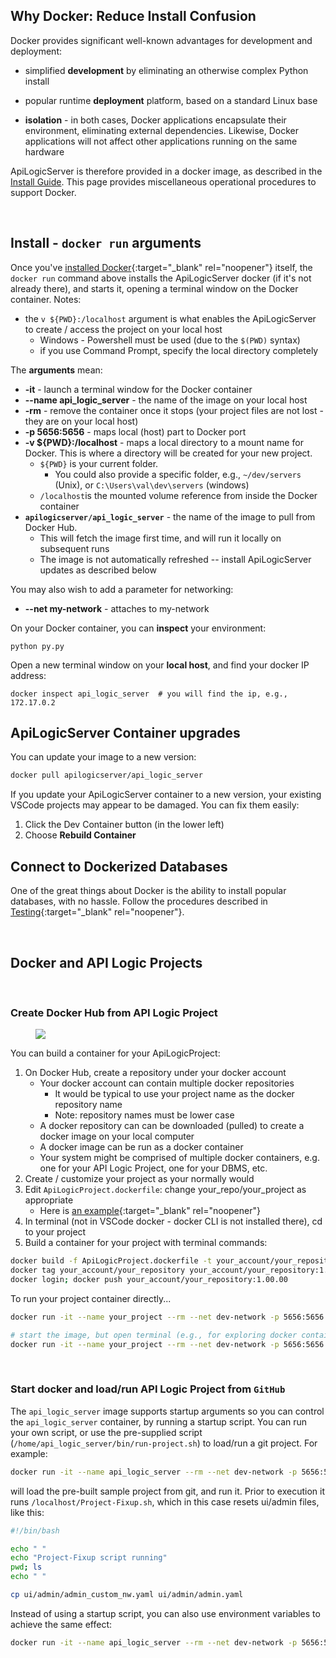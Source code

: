 ## Why Docker: Reduce Install Confusion

Docker provides significant well-known advantages for development and deployment:</summary>

* simplified __development__ by eliminating an otherwise complex Python install

* popular runtime __deployment__ platform, based on a standard Linux base

* __isolation__ - in both cases, Docker applications encapsulate their environment, eliminating external dependencies.  Likewise, Docker applications will not affect other applications running on the same hardware

ApiLogicServer is therefore provided in a docker image, as described in the [Install Guide](../Install).  This page provides miscellaneous operational procedures to support Docker.

&nbsp;

## Install - `docker run` arguments
Once you've [installed Docker](../Tech-Docker){:target="_blank" rel="noopener"} itself, the `docker run` command above installs the ApiLogicServer docker (if it's not already there), and starts it, opening a terminal window on the Docker container.  Notes:

* the `v ${PWD}:/localhost` argument is what enables the ApiLogicServer to create / access the project on your local host
   * Windows - Powershell must be used (due to the `$(PWD)` syntax)
   * if you use Command Prompt, specify the local directory completely 
   
The **arguments** mean:

* **-it** - launch a terminal window for the Docker container
* **--name api_logic_server** - the name of the image on your local host
* **-rm** - remove the container once it stops (your project files are not lost - they are on your local host)
* **-p 5656:5656** - maps local (host) part to Docker port 
* **-v ${PWD}:/localhost** - maps a local directory to a mount name for Docker.  This is where a directory will be created for your new project.  
   * `${PWD}` is your current folder.  
      * You could also provide a specific folder, e.g., `~/dev/servers` (Unix), or `C:\Users\val\dev\servers` (windows)
   * `/localhost`is the mounted volume reference from inside the Docker container
* **`apilogicserver/api_logic_server`** - the name of the image to pull from Docker Hub.  
   * This will fetch the image first time, and will run it locally on subsequent runs
   * The image is not automatically refreshed -- install ApiLogicServer updates as described below

You may also wish to add a parameter for networking:

* **--net my-network** - attaches to my-network


On your Docker container, you can **inspect** your environment:
```
python py.py
```

Open a new terminal window on your **local host**, and find your docker IP address:

```
docker inspect api_logic_server  # you will find the ip, e.g., 172.17.0.2
```

</details>


## ApiLogicServer Container upgrades

You can update your image to a new version:

```bash
docker pull apilogicserver/api_logic_server
```

If you update your ApiLogicServer container to a new version, your existing VSCode projects may appear to be damaged.  You can fix them easily:

1. Click the Dev Container button (in the lower left)
1. Choose **Rebuild Container**

## Connect to Dockerized Databases

One of the great things about Docker is the ability to install popular databases, with no hassle.  Follow the procedures described in [Testing](../Testing){:target="_blank" rel="noopener"}.

&nbsp;

## Docker and API Logic Projects

&nbsp;

### Create Docker Hub from API Logic Project

<figure><img src="https://github.com/valhuber/apilogicserver/wiki/images/docker/docker-repos.png?raw=true"></figure>

You can build a container for your ApiLogicProject:

1. On Docker Hub, create a repository under your docker account
    * Your docker account can contain multiple docker repositories
       * It would be typical to use your project name as the docker repository name
       * Note: repository names must be lower case
    * A docker repository can can be downloaded (pulled) to create a docker image on your local computer
    * A docker image can be run as a docker container
    * Your system might be comprised of multiple docker containers, e.g. one for your API Logic Project, one for your DBMS, etc.
2. Create / customize your project as your normally would
3. Edit `ApiLogicProject.dockerfile`: change your_repo/your_project as appropriate
    * Here is [an example](https://github.com/valhuber/docker_api_logic_project/blob/main/ApiLogicProject.dockerfile){:target="_blank" rel="noopener"}
4. In terminal (not in VSCode docker - docker CLI is not installed there), cd to your project
5. Build a container for your project with terminal commands:

```bash
docker build -f ApiLogicProject.dockerfile -t your_account/your_repository --rm .
docker tag your_account/your_repository your_account/your_repository:1.00.00
docker login; docker push your_account/your_repository:1.00.00
```

To run your project container directly...

```bash
docker run -it --name your_project --rm --net dev-network -p 5656:5656 -p 5002:5002 -v ${PWD}:/localhost your_account/your_repository

# start the image, but open terminal (e.g., for exploring docker container)
docker run -it --name your_project --rm --net dev-network -p 5656:5656 -p 5002:5002 -v ${PWD}:/localhost your_account/your_repository bash
```

&nbsp;

### Start docker and load/run API Logic Project from `GitHub`

The `api_logic_server` image supports startup arguments so you can control the `api_logic_server` container, by running a startup script.  You can run your own script, or use the pre-supplied script (`/home/api_logic_server/bin/run-project.sh`) to load/run a git project.  For example:

```bash
docker run -it --name api_logic_server --rm --net dev-network -p 5656:5656 -p 5002:5002 -v ${PWD}:/localhost apilogicserver/api_logic_server sh /home/api_logic_server/bin/run-project.sh https://github.com/valhuber/Tutorial-ApiLogicProject.git /localhost/Project-Fixup.sh
```

will load the pre-built sample project from git, and run it.  Prior to execution it runs `/localhost/Project-Fixup.sh`, which in this case resets ui/admin files, like this:

```bash
#!/bin/bash

echo " "
echo "Project-Fixup script running"
pwd; ls
echo " "

cp ui/admin/admin_custom_nw.yaml ui/admin/admin.yaml
```

Instead of using a startup script, you can also use environment variables to achieve the same effect:

```bash
docker run -it --name api_logic_server --rm --net dev-network -p 5656:5656 -p 5002:5002 -v ${PWD}:/localhost   -e APILOGICSERVER_GIT='https://github.com/valhuber/Tutorial-ApiLogicProject.git' -e APILOGICSERVER_FIXUP='/localhost/Project-Fixup.sh' apilogicserver/api_logic_server
```

